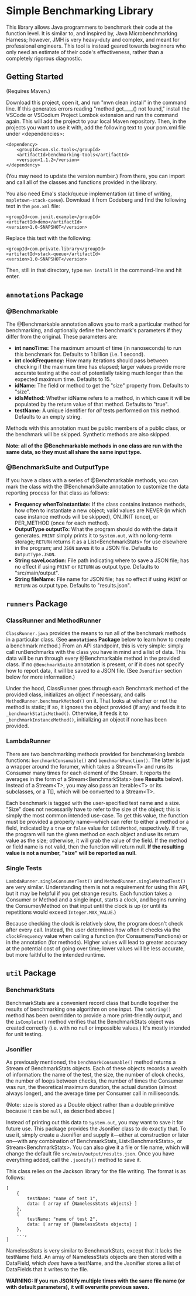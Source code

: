 # Simple Benchmarking Library
This library allows Java programmers to benchmark their code at the function level. It is similar to, and inspired by, Java Microbenchmarking Harness; however, JMH is very heavy-duty and complex, and meant for professional engineers. This tool is instead geared towards beginners who only need an estimate of their code's effectiveness, rather than a completely rigorous diagnostic.

## Getting Started
(Requires Maven.)

Download this project, open it, and run "mvn clean install" in the command line. If this generates errors reading "method get____() not found," install the VSCode or VSCodium Project Lombok extension and run the command again. This will add the project to your local Maven repository. Then, in the projects you want to use it with, add the following text to your pom.xml file under \<dependencies\>:

    <dependency>
        <groupId>com.slc.tools</groupId>
        <artifactId>benchmarking-tools</artifactId>
        <version>1.1.2</version>
    </dependency>

(You may need to update the version number.) From there, you can import and call all of the classes and functions provided in the library.

You also need Ema's stack/queue implementation (at time of writing, `mapletown-stack-queue`). Download it from Codeberg and find the following text in the `pom.xml` file:

    <groupId>com.junit.example</groupId>
    <artifactId>demo</artifactId>
    <version>1.0-SNAPSHOT</version>

Replace this text with the following:

    <groupId>com.private.library</groupId>
    <artifactId>stack-queue</artifactId>
    <version>1.0-SNAPSHOT</version>

Then, still in that directory, type `mvn install` in the command-line and hit enter.

## `annotations` Package
### @Benchmarkable
The @Benchmarkable annotation allows you to mark a particular method for benchmarking, and optionally define the benchmark's parameters if they differ from the original. These parameters are:

- **int nanoTime:** The maximum amount of time (in nanoseconds) to run this benchmark for. Defaults to 1 billion (i.e. 1 second).
- **int clockFrequency:** How many iterations should pass between checking if the maximum time has elapsed; larger values provide more accurate testing at the cost of potentially taking much longer than the expected maximum time. Defaults to 15.
- **idName:** The field or method to get the "size" property from. Defaults to "size".
- **idIsMethod:** Whether idName refers to a method, in which case it will be populated by the return value of that method. Defaults to "true".
- **testName:** A unique identifier for *all* tests performed on this method. Defaults to an empty string.

Methods with this annotation must be public members of a public class, or the benchmark will be skipped. Synthetic methods are also skipped.

**Note: all of the @Benchmarkable methods in one class are run with the same data, so they must all share the same input type.**

### @BenchmarkSuite and OutputType
If you have a class with a series of @Benchmarkable methods, you can mark the class with the @BenchmarkSuite annotation to customize the data reporting process for that class as follows:

- **Frequency whenToInstantiate:** If the class contains instance methods, how often to instantiate a new object; valid values are NEVER (in which case instance methods will be skipped), ON_INIT (once), or PER_METHOD (once for each method).
- **OutputType outputTo:** What the program should do with the data it generates. `PRINT` simply prints it to `System.out`, with no long-term storage; `RETURN` returns it as a List\<BenchmarkStats> for use elsewhere in the program; and `JSON` saves it to a JSON file. Defaults to `OutputType.JSON`.
- **String saveLocation:** File path indicating where to save a JSON file; has no effect if using `PRINT` or `RETURN` as output type. Defaults to "src/main/output".
- **String fileName:** File name for JSON file; has no effect if using `PRINT` or `RETURN` as output type. Defaults to "results.json".

## `runners` Package
### ClassRunner and MethodRunner
`ClassRunner.java` provides the means to run all of the benchmark methods in a particular class. (See **`annotations` Package** below to learn how to create a benchmark method.) From an API standpoint, this is very simple: simply call runBenchmarks with the class you have in mind and a list of data. This data will be run through every \@Benchmarkable method in the provided class. If no `@BenchmarkSuite` annotation is present, or if it does not specify how to report data, it will be saved to a JSON file. (See `Jsonifier` section below for more information.) 

Under the hood, ClassRunner goes through each Benchmark method of the provided class, initializes an object if necessary, and calls `MethodRunner.benchmarkMethod()` on it. That looks at whether or not the method is static; if so, it ignores the object provided (if any) and feeds it to `_benchmarkStaticMethod()`. Otherwise, it feeds it to `_benchmarkInstanceMethod()`, initializing an object if none has been provided.

### LambdaRunner
There are two benchmarking methods provided for benchmarking lambda functions: `benchmarkConsumable()` and `benchmarkFunction()`. The latter is just a wrapper around the forumer, which takes a Stream\<T> and runs its Consumer many times for each element of the Stream. It reports the averages in the form of a Stream\<BenchmarkStats> (see **Results** below). Instead of a Stream\<T>, you may also pass an Iterable\<T> or its subclasses, or a T[], which will be converted to a Stream\<T>.

Each benchmark is tagged with the user-specified test name and a size. "Size" does not necessarily have to refer to the size of the object; this is simply the most common intended use-case. To get this value, the function must be provided a property name—which can refer to either a method or a field, indicated by a `true` or `false` value for `idIsMethod`, respectively. If `true`, the program will run the given method on each object and use its return value as the size; otherwise, it will grab the value of the field. If the method or field name is not valid, then the function will return null. **If the resulting value is not a number, "size" will be reported as null.**

### Single Tests
`LambdaRunner.singleConsumerTest()` and `MethodRunner.singleMethodTest()` are very similar. Understanding them is not a requirement for using this API, but it may be helpful if you get strange results. Each function takes a Consumer or Method and a single input, starts a clock, and begins running the Consumer/Method on that input until the clock is up (or until its repetitions would exceed `Integer.MAX_VALUE`.) 

Because checking the clock is relatively slow, the program doesn't check after every call. Instead, the user determines how often it checks via the `clockFrequency` value when calling a function (for Consumers/Functions) or in the annotation (for methods). Higher values will lead to greater accuracy at the potential cost of going over time; lower values will be less accurate, but more faithful to the intended runtime.

## `util` Package
### BenchmarkStats
BenchmarkStats are a convenient record class that bundle together the results of benchmarking one algorithm on one input. The `toString()` method has been overridden to provide a more print-friendly output, and the `isComplete()` method verifies that the BenchmarkStats object was created correctly (i.e. with no null or impossible values.) It's mostly intended for unit testing.

### Jsonifier
As previously mentioned, the `benchmarkConsumable()` method returns a Stream of BenchmarkStats objects. Each of these objects records a wealth of information: the name of the test, the size, the number of clock checks, the number of loops between checks, the number of times the Consumer was run, the theoretical maximum duration, the actual duration (almost always longer), and the average time per Consumer call in milliseconds. 

(Note: `size` is stored as a Double object rather than a double primitive because it can be `null`, as described above.)

Instead of printing out this data to `System.out`, you may want to save it for future use. This package provides the Jsonifier class to do exactly that. To use it, simply create a Jsonifier and supply it—either at construction or later on—with any combination of BenchmarkStats, List\<BenchmarkStats>, or Stream\<BenchmarkStats>. You can also give it a file or file name, which will change the default file `src/main/output/results.json`. Once you have everything added, call the `.jsonify()` method to save it.

This class relies on the Jackson library for the file writing. The format is as follows:

    [
        {
            testName: "name of test 1",
            data: [ array of {NamelessStats objects} ]
        },
        {
            testName: "name of test 2",
            data: [ array of {NamelessStats objects} ]
        },
        ...,
    ]

NamelessStats is very similar to BenchmarkStats, except that it lacks the testName field. An array of NamelessStats objects are then stored with a DataField, which *does* have a testName, and the Jsonifier stores a list of DataFields that it writes to the file.

**WARNING: If you run JSONify multiple times with the same file name (or with default parameters), it will overwrite previous saves.**